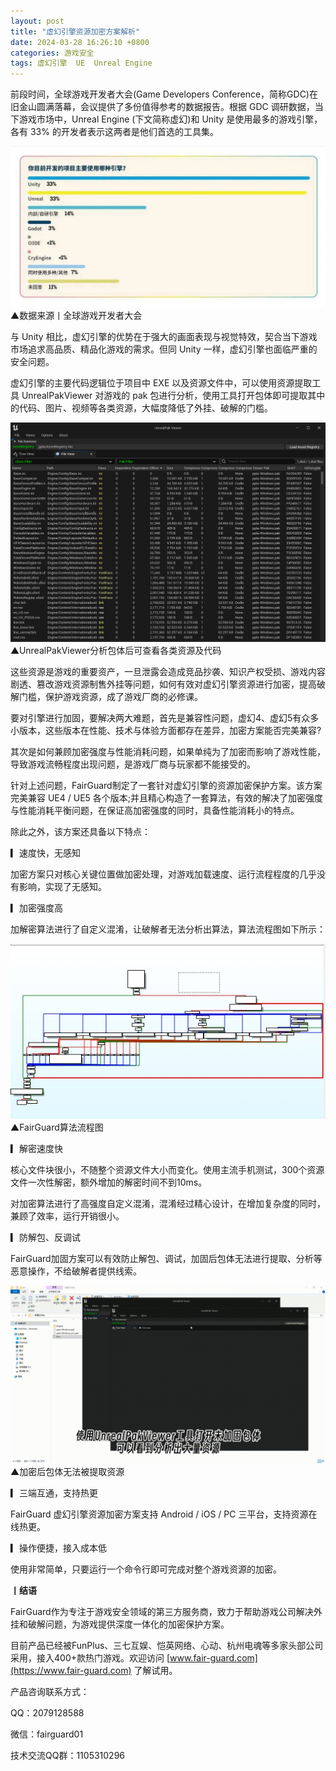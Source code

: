 ```yaml
---
layout: post
title: "虚幻引擎资源加密方案解析"
date: 2024-03-28 16:26:10 +0800
categories: 游戏安全
tags: 虚幻引擎  UE  Unreal Engine
---
```


前段时间，全球游戏开发者大会(Game Developers Conference，简称GDC)在旧金山圆满落幕，会议提供了多份值得参考的数据报告。根据 GDC 调研数据，当下游戏市场中，Unreal Engine (下文简称虚幻)和 Unity 是使用最多的游戏引擎，各有 33% 的开发者表示这两者是他们首选的工具集。<!-- more -->  

![315_21](/assets/res/202103/GDC开发者大会引擎占比.jpeg)  
▲数据来源丨全球游戏开发者大会  

与 Unity 相比，虚幻引擎的优势在于强大的画面表现与视觉特效，契合当下游戏市场追求高品质、精品化游戏的需求。但同 Unity 一样，虚幻引擎也面临严重的安全问题。  

虚幻引擎的主要代码逻辑位于项目中 EXE 以及资源文件中，可以使用资源提取工具 UnrealPakViewer 对游戏的 pak 包进行分析，使用工具打开包体即可提取其中的代码、图片、视频等各类资源，大幅度降低了外挂、破解的门槛。  

![315_21](/assets/res/202103/UnrealPakViewer工具解析资源.png)  
▲UnrealPakViewer分析包体后可查看各类资源及代码  

这些资源是游戏的重要资产，一旦泄露会造成竞品抄袭、知识产权受损、游戏内容剧透、篡改游戏资源制售外挂等问题，如何有效对虚幻引擎资源进行加密，提高破解门槛，保护游戏资源，成了游戏厂商的必修课。  

要对引擎进行加固，要解决两大难题，首先是兼容性问题，虚幻4、虚幻5有众多小版本，这些版本在性能、技术与体验方面都存在差异，加密方案能否完美兼容?  

其次是如何兼顾加密强度与性能消耗问题，如果单纯为了加密而影响了游戏性能，导致游戏流畅程度出现问题，是游戏厂商与玩家都不能接受的。  

针对上述问题，FairGuard制定了一套针对虚幻引擎的资源加密保护方案。该方案完美兼容 UE4 / UE5 各个版本;并且精心构造了一套算法，有效的解决了加密强度与性能消耗平衡问题，在保证高加密强度的同时，具备性能消耗小的特点。  

除此之外，该方案还具备以下特点：  

▎速度快，无感知  

加密方案只对核心关键位置做加密处理，对游戏加载速度、运行流程程度的几乎没有影响，实现了无感知。  

▎加密强度高  

加解密算法进行了自定义混淆，让破解者无法分析出算法，算法流程图如下所示：  

![315_21](/assets/res/202103/UE加密强度.jpeg)  
▲FairGuard算法流程图  

▎解密速度快  

核心文件块很小，不随整个资源文件大小而变化。使用主流手机测试，300个资源文件一次性解密，额外增加的解密时间不到10ms。  

对加密算法进行了高强度自定义混淆，混淆经过精心设计，在增加复杂度的同时，兼顾了效率，运行开销很小。  

▎防解包、反调试  

FairGuard加固方案可以有效防止解包、调试，加固后包体无法进行提取、分析等恶意操作，不给破解者提供线索。  

![315_21](/assets/res/202103/UE资源加密效果动图.gif)  
▲加密后包体无法被提取资源  

▎三端互通，支持热更  

FairGuard 虚幻引擎资源加密方案支持 Android / iOS / PC 三平台，支持资源在线热更。  

▎操作便捷，接入成本低  

使用非常简单，只要运行一个命令行即可完成对整个游戏资源的加密。  

**丨结语**  

FairGuard作为专注于游戏安全领域的第三方服务商，致力于帮助游戏公司解决外挂和破解问题，为游戏提供深度一体化的加密保护方案。  

目前产品已经被FunPlus、三七互娱、恺英网络、心动、杭州电魂等多家头部公司采用，接入400+款热门游戏。欢迎访问 [www.fair-guard.com](https://www.fair-guard.com) 了解试用。    

产品咨询联系方式：  

QQ：2079128588  

微信：fairguard01  

技术交流QQ群：1105310296  
